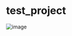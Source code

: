 # test_project

![image](https://user-images.githubusercontent.com/64318805/191978328-3656b71c-3698-4215-8fad-f595ef218804.png)


